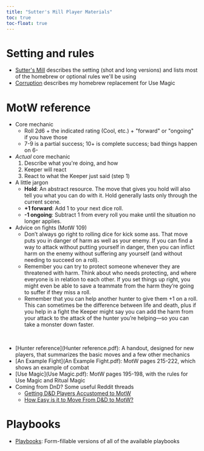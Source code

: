```yaml
---
title: "Sutter's Mill Player Materials"
toc: true
toc-float: true
---
```



# Setting and rules #

- [Sutter's Mill](sm.html) describes the setting (shot and long versions) and lists most of the homebrew or optional rules we'll be using
- [Corruption](corruption.html) describes my homebrew replacement for Use Magic

# MotW reference #

- Core mechanic
	- Roll 2d6 + the indicated rating (Cool, etc.) + "forward" or "ongoing" if you have those
	- 7-9 is a partial success; 10+ is complete success; bad things happen on 6-
- *Actual* core mechanic
	1. Describe what you're doing, and how
	2. Keeper will react
	3. React to what the Keeper just said (step 1)
- A little jargon
	- **Hold**:  An abstract resource.  The move that gives you hold will also tell you what you can do with it.  Hold generally lasts only through the current scene.  
	- **+1 forward**:  Add 1 to your next dice roll. 
	- **-1 ongoing**:  Subtract 1 from every roll you make until the situation no longer applies.  
- Advice on fights (MotW 109)
	- Don’t always go right to rolling dice for kick some ass. That move puts you in danger of harm as well as your enemy. If you can find a way to attack without putting yourself in danger, then you can inflict harm on the enemy without suffering any yourself (and without needing to
succeed on a roll).
	- Remember you can try to protect someone whenever they are
threatened with harm. Think about who needs protecting, and where everyone is in relation to each other. If you set things up right, you might even be able to save a teammate from the harm they’re going to suffer if they miss a roll.
	- Remember that you can help another hunter to give them +1 on a roll. This can sometimes be the difference between life and death, plus if you help in a fight the Keeper might say you can add the harm from your attack to the attack of the hunter you’re helping—so you can take a monster down faster.

</br>

- [Hunter reference](Hunter reference.pdf):  A handout, designed for new players, that summarizes the basic moves and a few other mechanics
- [An Example Fight](An Example Fight.pdf):  MotW pages 215-222, which shows an example of combat
- [Use Magic](Use Magic.pdf):  MotW pages 195-198, with the rules for Use Magic and Ritual Magic
- Coming from DnD?  Some useful Reddit threads
	- [Getting D&D Players Accustomed to MotW](https://www.reddit.com/r/monsteroftheweek/comments/kgerh2/getting_dd_players_accustomed_to_motw/)
	- [How Easy is it to Move From D&D to MotW?](https://www.reddit.com/r/monsteroftheweek/comments/fx8fse/comment/fmsun74/?utm_source=share&utm_medium=web2x&context=3)

# Playbooks #

- [Playbooks](playbooks-SM.pdf):  Form-fillable versions of all of the available playbooks





